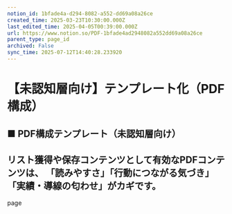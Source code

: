 ```yaml
---
notion_id: 1bfade4a-d294-8082-a552-dd69a08a26ce
created_time: 2025-03-23T10:30:00.000Z
last_edited_time: 2025-04-05T00:39:00.000Z
url: https://www.notion.so/PDF-1bfade4ad2948082a552dd69a08a26ce
parent_type: page_id
archived: False
sync_time: 2025-07-12T14:40:28.233920
---
```


# 【未認知層向け】テンプレート化（PDF構成）

## ■ PDF構成テンプレート（未認知層向け）
リスト獲得や保存コンテンツとして有効なPDFコンテンツは、
「読みやすさ」「行動につながる気づき」「実績・導線の匂わせ」がカギです。
---
page